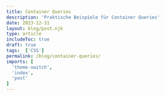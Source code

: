 ```yaml
---
title: Container Queries
description: 'Praktische Beispiele für Container Queries'
date: 2023-12-31
layout: blog/post.njk
type: article
includeToc: true
draft: true
tags:  ['CSS']
permalink: /blog/container-queries/
imports: [
  'theme-switch',
  'index',
  'post'
]
---
```

